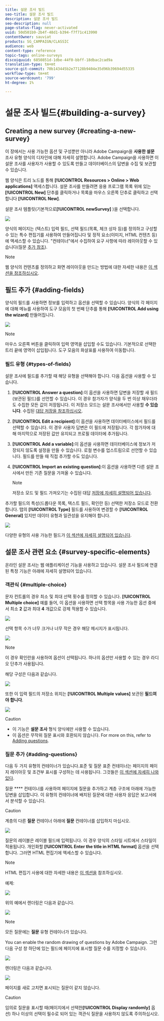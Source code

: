 ```yaml
---
title: 설문 조사 빌드
seo-title: 설문 조사 빌드
description: 설문 조사 빌드
seo-description: null
page-status-flag: never-activated
uuid: 50d501b9-2b4f-48d1-b394-f7f71c413990
contentOwner: sauviat
products: SG_CAMPAIGN/CLASSIC
audience: web
content-type: reference
topic-tags: online-surveys
discoiquuid: 6850851d-1dbe-44f0-bbff-18dbac2cad9a
translation-type: tm+mt
source-git-commit: 70b143445b2e77128b9404e35d96b39694d55335
workflow-type: tm+mt
source-wordcount: '799'
ht-degree: 1%

---
```



# 설문 조사 빌드{#building-a-survey}

## Creating a new survey {#creating-a-new-survey}

이 장에서는 사용 가능한 옵션 및 구성뿐만 아니라 Adobe Campaign을 **사용한 설문** 조사 유형 양식의 디자인에 대해 자세히 설명합니다. Adobe Campaign을 사용하면 이 설문 조사를 사용자가 사용할 수 있도록 만들고 데이터베이스의 답변을 수집 및 보관할 수 있습니다.

웹 양식은 트리 노드를 통해 **[!UICONTROL Resources > Online > Web applications]** 액세스합니다. 설문 조사를 만들려면 응용 프로그램 목록 위에 있는 **[!UICONTROL New]** 단추를 클릭하거나 목록을 마우스 오른쪽 단추로 클릭하고 선택합니다 **[!UICONTROL New]**.

설문 조사 템플릿(기본적으로&#x200B;**[!UICONTROL newSurvey]** )을 선택합니다.

![](assets/s_ncs_admin_survey_select_template.png)

양식의 페이지는 (텍스트) 입력 필드, 선택 필드(목록, 체크 상자 등)를 정의하고 구성할 수 있는 특수 편집기를 사용하여 만들어집니다 및 정적 요소(이미지, HTML 컨텐츠 등)에 액세스할 수 있습니다. &quot;컨테이너&quot;에서 수집하여 요구 사항에 따라 레이아웃할 수 있습니다(질문 [추가 참조](#adding-questions)).

>[!NOTE]
>
>웹 양식의 컨텐츠를 정의하고 화면 레이아웃을 만드는 방법에 대한 자세한 내용은 [이 섹션을 참조하십시오](../../web/using/about-web-forms.md).

## 필드 추가 {#adding-fields}

양식의 필드를 사용하면 정보를 입력하고 옵션을 선택할 수 있습니다. 양식의 각 페이지에 대해 메뉴를 사용하여 도구 모음의 첫 번째 단추를 통해 **[!UICONTROL Add using the wizard]** 만들어집니다.

![](assets/s_ncs_admin_survey_add_field_menu.png)

>[!NOTE]
>
>마우스 오른쪽 버튼을 클릭하여 입력 영역을 삽입할 수도 있습니다. 기본적으로 선택한 트리 끝에 영역이 삽입됩니다. 도구 모음의 화살표를 사용하여 이동합니다.

### 필드 유형 {#types-of-fields}

설문 조사에 필드를 추가할 때 해당 유형을 선택해야 합니다. 다음 옵션을 사용할 수 있습니다.

1. **[!UICONTROL Answer a question]**:이 옵션을 사용하면 답변을 저장할 새 필드(보관된 필드)를 선언할 수 있습니다. 이 경우 참가자가 양식을 두 번 이상 채우더라도 수집한 모든 값이 저장됩니다. 이 저장소 모드는 설문 조사에서만 사용할 **수 있습니다**. 수집된 [대답 저장을 참조하십시오](../../web/using/managing-answers.md#storing-collected-answers).
1. **[!UICONTROL Edit a recipient]**:이 옵션을 사용하면 데이터베이스에서 필드를 선택할 수 있습니다. 이 경우 사용자 답변은 이 필드에 저장됩니다. 각 참가자에 대해 마지막으로 저장된 값만 유지되고 프로필 데이터에 추가됩니다.
1. **[!UICONTROL Add a variable]**:이 옵션을 사용하면 데이터베이스에 정보가 저장되지 않도록 설정을 만들 수 있습니다. 로컬 변수를 업스트림으로 선언할 수 있습니다. 필드를 만들 때 직접 추가할 수도 있습니다.
1. **[!UICONTROL Import an existing question]**:이 옵션을 사용하면 다른 설문 조사에서 만든 기존 질문을 가져올 수 있습니다.

   >[!NOTE]
   >
   >저장소 모드 및 필드 가져오기는 수집된 대답 [저장에 자세히 설명되어 있습니다](../../web/using/managing-answers.md#storing-collected-answers).

추가할 필드의 특성(드롭다운 목록, 텍스트 필드, 확인란 등) 선택한 저장소 모드로 전환합니다. 탭의 **[!UICONTROL Type]** 필드를 사용하여 변경할 수 **[!UICONTROL General]** 있지만 데이터 유형과 일관성을 유지해야 합니다.

![](assets/s_ncs_admin_survey_change_type.png)

다양한 유형의 사용 가능한 필드가 [이 섹션에 자세히 설명되어 있습니다](../../web/using/about-web-forms.md).

## 설문 조사 관련 요소 {#survey-specific-elements}

온라인 설문 조사는 웹 애플리케이션 기능을 사용하고 있습니다. 설문 조사 필드에 연결된 특정 기능은 아래에 자세히 설명되어 있습니다.

### 객관식 {#multiple-choice}

문자 컨트롤의 경우 최소 및 최대 선택 횟수를 정의할 수 있습니다. **[!UICONTROL Multiple choice]** 예를 들어, 이 옵션을 사용하면 선택 항목을 사용 가능한 옵션 중에서 최소 **2** 값과 최대 **4** 개값으로 강제 적용할 수 있습니다.

![](assets/s_ncs_admin_survey_multichoice_ex1.png)

선택 항목 수가 너무 크거나 너무 작은 경우 해당 메시지가 표시됩니다.

![](assets/s_ncs_admin_survey_multichoice_ex2.png)

>[!NOTE]
>
>이 경우 확인란을 사용하여 옵션이 선택됩니다. 하나의 옵션만 사용할 수 있는 경우 라디오 단추가 사용됩니다.

해당 구성은 다음과 같습니다.

![](assets/s_ncs_admin_survey_multichoice_ex3.png)

또한 이 입력 필드의 저장소 위치는 **[!UICONTROL Multiple values]** 보관된 **필드여야 합니다**.

![](assets/s_ncs_admin_survey_multiple_values_field.png)

>[!CAUTION]
>
>* 이 기능은 **설문 조사** 형식 양식에만 사용할 수 있습니다.
>* 이 옵션은 무작위 질문 표시와 호환되지 않습니다. For more on this, refer to [Adding questions](#adding-questions).


### 질문 추가 {#adding-questions}

다음 두 가지 유형의 컨테이너가 있습니다.표준 및 질문 표준 컨테이너는 페이지의 페이지 레이아웃 및 조건부 표시를 구성하는 데 사용됩니다. 그것들은 [이 섹션에 자세히 나와 있다](../../web/using/about-web-forms.md).

질문 **** 컨테이너를 사용하여 페이지에 질문을 추가하고 계층 구조에 아래에 가능한 답변을 삽입합니다. 이 유형의 컨테이너에 배치된 질문에 대한 사용자 응답은 보고서에서 분석할 수 있습니다.

>[!CAUTION]
>
>계층의 다른 **질문** 컨테이너 아래에 **질문** 컨테이너를 삽입하지 마십시오.

![](assets/s_ncs_admin_question_label.png)

질문의 레이블은 레이블 필드에 입력됩니다. 이 경우 양식의 스타일 시트에서 스타일이 적용됩니다. 개인화할 **[!UICONTROL Enter the title in HTML format]** 옵션을 선택합니다. 그러면 HTML 편집기에 액세스할 수 있습니다.

>[!NOTE]
>
>HTML 편집기 사용에 대한 자세한 내용은 [이 섹션을](../../web/using/about-web-forms.md) 참조하십시오.

예제:

![](assets/s_ncs_admin_survey_containers_qu_arbo.png)

위의 예에서 렌더링은 다음과 같습니다.

![](assets/s_ncs_admin_survey_containers_qu_ex.png)

>[!NOTE]
>
>모든 질문에는 **질문** 유형 컨테이너가 있습니다.

You can enable the random drawing of questions by Adobe Campaign. 그런 다음 구성 창 하단에 있는 필드에 페이지에 표시할 질문 수를 지정할 수 있습니다.

![](assets/s_ncs_admin_survey_containers_qu_display.png)

렌더링은 다음과 같습니다.

![](assets/s_ncs_admin_survey_containers_qu_display_rendering.png)

페이지를 새로 고치면 표시되는 질문이 같지 않습니다.

>[!CAUTION]
>
>임의로 질문을 표시할 때(페이지에서 선택한&#x200B;**[!UICONTROL Display randomly]** 옵션) 하나 이상의 선택이 필수로 되어 있는 객관식 질문을 사용하지 않도록 주의하십시오.

